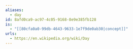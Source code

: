 ```yaml
---
aliases:
  - day
id: 8afd0ca9-ac97-4c05-9168-8e9e385fb128
is:
  - "[[80cfa0a0-99db-4643-9633-1e7f9de0ab30|concept]]"
urls:
  - https://en.wikipedia.org/wiki/Day
---
```

